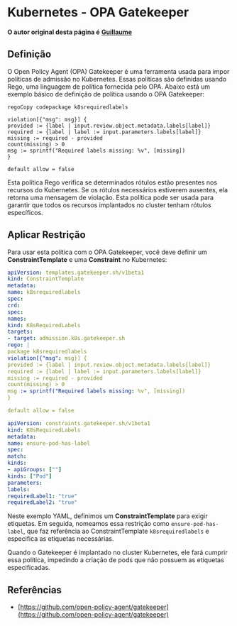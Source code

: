 # Kubernetes - OPA Gatekeeper

**O autor original desta página é** [**Guillaume**](https://www.linkedin.com/in/guillaume-chapela-ab4b9a196)

## Definição

O Open Policy Agent (OPA) Gatekeeper é uma ferramenta usada para impor políticas de admissão no Kubernetes. Essas políticas são definidas usando Rego, uma linguagem de política fornecida pelo OPA. Abaixo está um exemplo básico de definição de política usando o OPA Gatekeeper:
```rego
regoCopy codepackage k8srequiredlabels

violation[{"msg": msg}] {
provided := {label | input.review.object.metadata.labels[label]}
required := {label | label := input.parameters.labels[label]}
missing := required - provided
count(missing) > 0
msg := sprintf("Required labels missing: %v", [missing])
}

default allow = false
```
Esta política Rego verifica se determinados rótulos estão presentes nos recursos do Kubernetes. Se os rótulos necessários estiverem ausentes, ela retorna uma mensagem de violação. Esta política pode ser usada para garantir que todos os recursos implantados no cluster tenham rótulos específicos.

## Aplicar Restrição

Para usar esta política com o OPA Gatekeeper, você deve definir um **ConstraintTemplate** e uma **Constraint** no Kubernetes:
```yaml
apiVersion: templates.gatekeeper.sh/v1beta1
kind: ConstraintTemplate
metadata:
name: k8srequiredlabels
spec:
crd:
spec:
names:
kind: K8sRequiredLabels
targets:
- target: admission.k8s.gatekeeper.sh
rego: |
package k8srequiredlabels
violation[{"msg": msg}] {
provided := {label | input.review.object.metadata.labels[label]}
required := {label | label := input.parameters.labels[label]}
missing := required - provided
count(missing) > 0
msg := sprintf("Required labels missing: %v", [missing])
}

default allow = false
```

```yaml
apiVersion: constraints.gatekeeper.sh/v1beta1
kind: K8sRequiredLabels
metadata:
name: ensure-pod-has-label
spec:
match:
kinds:
- apiGroups: [""]
kinds: ["Pod"]
parameters:
labels:
requiredLabel1: "true"
requiredLabel2: "true"
```
Neste exemplo YAML, definimos um **ConstraintTemplate** para exigir etiquetas. Em seguida, nomeamos essa restrição como `ensure-pod-has-label`, que faz referência ao ConstraintTemplate `k8srequiredlabels` e especifica as etiquetas necessárias.

Quando o Gatekeeper é implantado no cluster Kubernetes, ele fará cumprir essa política, impedindo a criação de pods que não possuem as etiquetas especificadas.

## Referências

* [https://github.com/open-policy-agent/gatekeeper](https://github.com/open-policy-agent/gatekeeper)

